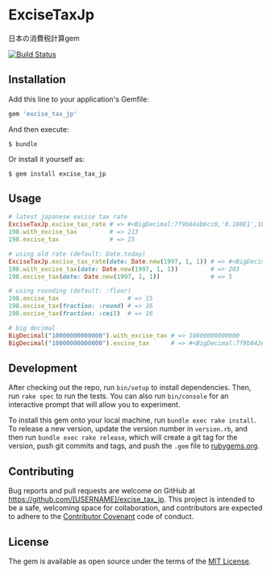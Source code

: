 # ExciseTaxJp

日本の消費税計算gem

[![Build Status](https://travis-ci.org/ryoff/excise_tax_jp.svg?branch=master)](https://travis-ci.org/ryoff/excise_tax_jp)

## Installation

Add this line to your application's Gemfile:

```ruby
gem 'excise_tax_jp'
```

And then execute:

    $ bundle

Or install it yourself as:

    $ gem install excise_tax_jp

## Usage

```ruby
# latest japanese excise tax rate
ExciseTaxJp.excise_tax_rate # => #<BigDecimal:7f9b84ab6cc0,'0.108E1',18(18)>
198.with_excise_tax         # => 213
198.excise_tax              # => 15

# using old rate (default: Date.today)
ExciseTaxJp.excise_tax_rate(date: Date.new(1997, 1, 1)) # => #<BigDecimal:7f9b84ab6e28,'0.103E1',18(18)>
198.with_excise_tax(date: Date.new(1997, 1, 1))         # => 203
198.excise_tax(date: Date.new(1997, 1, 1))              # => 5

# using rounding (default: :floor)
198.excise_tax                   # => 15
198.excise_tax(fraction: :round) # => 16
198.excise_tax(fraction: :ceil)  # => 16

# big decimal
BigDecimal("10000000000000").with_excise_tax # => 10800000000000
BigDecimal("10000000000000").excise_tax      # => #<BigDecimal:7f9b842ee740,'0.8E12',9(18)>
```

## Development

After checking out the repo, run `bin/setup` to install dependencies. Then, run `rake spec` to run the tests. You can also run `bin/console` for an interactive prompt that will allow you to experiment.

To install this gem onto your local machine, run `bundle exec rake install`. To release a new version, update the version number in `version.rb`, and then run `bundle exec rake release`, which will create a git tag for the version, push git commits and tags, and push the `.gem` file to [rubygems.org](https://rubygems.org).

## Contributing

Bug reports and pull requests are welcome on GitHub at https://github.com/[USERNAME]/excise_tax_jp. This project is intended to be a safe, welcoming space for collaboration, and contributors are expected to adhere to the [Contributor Covenant](contributor-covenant.org) code of conduct.


## License

The gem is available as open source under the terms of the [MIT License](http://opensource.org/licenses/MIT).
